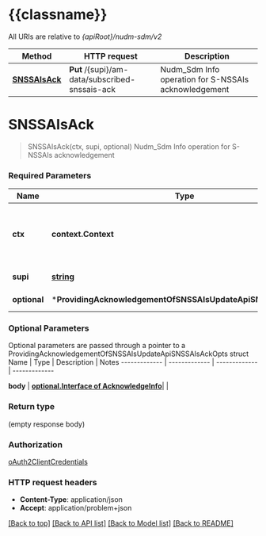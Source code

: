 # {{classname}}

All URIs are relative to *{apiRoot}/nudm-sdm/v2*

Method | HTTP request | Description
------------- | ------------- | -------------
[**SNSSAIsAck**](ProvidingAcknowledgementOfSNSSAIsUpdateApi.md#SNSSAIsAck) | **Put** /{supi}/am-data/subscribed-snssais-ack | Nudm_Sdm Info operation for S-NSSAIs acknowledgement

# **SNSSAIsAck**
> SNSSAIsAck(ctx, supi, optional)
Nudm_Sdm Info operation for S-NSSAIs acknowledgement

### Required Parameters

Name | Type | Description  | Notes
------------- | ------------- | ------------- | -------------
 **ctx** | **context.Context** | context for authentication, logging, cancellation, deadlines, tracing, etc.
  **supi** | [**string**](.md)| Identifier of the UE | 
 **optional** | ***ProvidingAcknowledgementOfSNSSAIsUpdateApiSNSSAIsAckOpts** | optional parameters | nil if no parameters

### Optional Parameters
Optional parameters are passed through a pointer to a ProvidingAcknowledgementOfSNSSAIsUpdateApiSNSSAIsAckOpts struct
Name | Type | Description  | Notes
------------- | ------------- | ------------- | -------------

 **body** | [**optional.Interface of AcknowledgeInfo**](AcknowledgeInfo.md)|  | 

### Return type

 (empty response body)

### Authorization

[oAuth2ClientCredentials](../README.md#oAuth2ClientCredentials)

### HTTP request headers

 - **Content-Type**: application/json
 - **Accept**: application/problem+json

[[Back to top]](#) [[Back to API list]](../README.md#documentation-for-api-endpoints) [[Back to Model list]](../README.md#documentation-for-models) [[Back to README]](../README.md)

